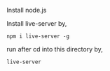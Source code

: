 Install node.js

Install live-server by,

```npm i live-server -g```

run after cd into this directory by,

```live-server```